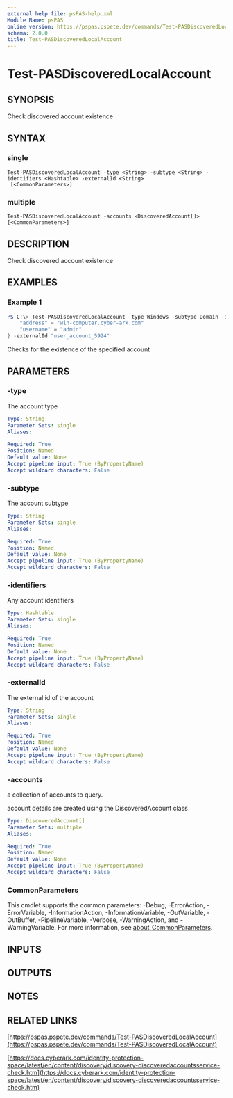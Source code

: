 ```yaml
---
external help file: psPAS-help.xml
Module Name: psPAS
online version: https://pspas.pspete.dev/commands/Test-PASDiscoveredLocalAccount
schema: 2.0.0
title: Test-PASDiscoveredLocalAccount
---
```


# Test-PASDiscoveredLocalAccount

## SYNOPSIS

Check discovered account existence

## SYNTAX

### single
```
Test-PASDiscoveredLocalAccount -type <String> -subtype <String> -identifiers <Hashtable> -externalId <String>
 [<CommonParameters>]
```

### multiple
```
Test-PASDiscoveredLocalAccount -accounts <DiscoveredAccount[]> [<CommonParameters>]
```

## DESCRIPTION

Check discovered account existence

## EXAMPLES

### Example 1

```powershell
PS C:\> Test-PASDiscoveredLocalAccount -type Windows -subtype Domain -identifiers @{
    "address" = "win-computer.cyber-ark.com"
    "username" = "admin"
} -externalId "user_account_5924"
```

Checks for the existence of the specified account

## PARAMETERS

### -type

The account type

```yaml
Type: String
Parameter Sets: single
Aliases:

Required: True
Position: Named
Default value: None
Accept pipeline input: True (ByPropertyName)
Accept wildcard characters: False
```

### -subtype

The account subtype

```yaml
Type: String
Parameter Sets: single
Aliases:

Required: True
Position: Named
Default value: None
Accept pipeline input: True (ByPropertyName)
Accept wildcard characters: False
```

### -identifiers

Any account identifiers

```yaml
Type: Hashtable
Parameter Sets: single
Aliases:

Required: True
Position: Named
Default value: None
Accept pipeline input: True (ByPropertyName)
Accept wildcard characters: False
```

### -externalId

The external id of the account

```yaml
Type: String
Parameter Sets: single
Aliases:

Required: True
Position: Named
Default value: None
Accept pipeline input: True (ByPropertyName)
Accept wildcard characters: False
```

### -accounts

a collection of accounts to query.

account details are created using the DiscoveredAccount class

```yaml
Type: DiscoveredAccount[]
Parameter Sets: multiple
Aliases:

Required: True
Position: Named
Default value: None
Accept pipeline input: True (ByPropertyName)
Accept wildcard characters: False
```

### CommonParameters
This cmdlet supports the common parameters: -Debug, -ErrorAction, -ErrorVariable, -InformationAction, -InformationVariable, -OutVariable, -OutBuffer, -PipelineVariable, -Verbose, -WarningAction, and -WarningVariable. For more information, see [about_CommonParameters](http://go.microsoft.com/fwlink/?LinkID=113216).

## INPUTS

## OUTPUTS

## NOTES

## RELATED LINKS

[https://pspas.pspete.dev/commands/Test-PASDiscoveredLocalAccount](https://pspas.pspete.dev/commands/Test-PASDiscoveredLocalAccount)

[https://docs.cyberark.com/identity-protection-space/latest/en/content/discovery/discovery-discoveredaccountsservice-check.htm](https://docs.cyberark.com/identity-protection-space/latest/en/content/discovery/discovery-discoveredaccountsservice-check.htm)
